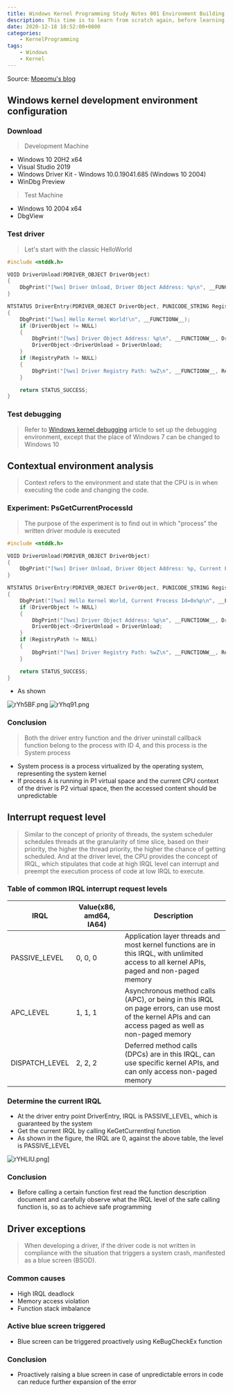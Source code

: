 ```yaml
---
title: Windows Kernel Programming Study Notes 001 Environment Building
description: This time is to learn from scratch again, before learning the kernel some unsystematic, this time must systematically organize the content of the Windows kernel programming again
date: 2020-12-18 18:52:00+0800
categories:
    - KernelProgramming
tags:
    - Windows
    - Kernel
---
```


Source: [Moeomu's blog](/posts/windows-kernel-programming-study-notes-001-environment-building/)

## Windows kernel development environment configuration

### Download

> Development Machine

- Windows 10 20H2 x64
- Visual Studio 2019
- Windows Driver Kit - Windows 10.0.19041.685 (Windows 10 2004)
- WinDbg Preview

> Test Machine

- Windows 10 2004 x64
- DbgView

### Test driver

> Let's start with the classic HelloWorld

```C
#include <ntddk.h>

VOID DriverUnload(PDRIVER_OBJECT DriverObject)
{
    DbgPrint("[%ws] Driver Unload, Driver Object Address: %p\n", __FUNCTIONW__, DriverObject);
}

NTSTATUS DriverEntry(PDRIVER_OBJECT DriverObject, PUNICODE_STRING RegistryPath)
{
    DbgPrint("[%ws] Hello Kernel World!\n", __FUNCTIONW__);
    if (DriverObject != NULL)
    {
        DbgPrint("[%ws] Driver Object Address: %p\n", __FUNCTIONW__, DriverObject);
        DriverObject->DriverUnload = DriverUnload;
    }
    if (RegistryPath != NULL)
    {
        DbgPrint("[%ws] Driver Registry Path: %wZ\n", __FUNCTIONW__, RegistryPath);
    }

    return STATUS_SUCCESS;
}
```

### Test debugging

> Refer to [Windows kernel debugging](/posts/Windows%E5%86%85%E6%A0%B8%E8%B0%83%E8%AF%95%E5%AD%A6%E4%B9%A0%E7%AC%94%E8%AE%B0-001-%E7%8E%AF%E5%A2%83%E6%90%AD%E5%BB%BA/) article to set up the debugging environment, except that the place of Windows 7 can be changed to Windows 10

## Contextual environment analysis

> Context refers to the environment and state that the CPU is in when executing the code and changing the code.

### Experiment: PsGetCurrentProcessId

> The purpose of the experiment is to find out in which "process" the written driver module is executed

```C
#include <ntddk.h>

VOID DriverUnload(PDRIVER_OBJECT DriverObject)
{
    DbgPrint("[%ws] Driver Unload, Driver Object Address: %p, Current Process Id=0x%p\n", __FUNCTIONW__, DriverObject, PsGetCurrentProcessId());
}

NTSTATUS DriverEntry(PDRIVER_OBJECT DriverObject, PUNICODE_STRING RegistryPath)
{
    DbgPrint("[%ws] Hello Kernel World, Current Process Id=0x%p\n", __FUNCTIONW__, PsGetCurrentProcessId());
    if (DriverObject != NULL)
    {
        DbgPrint("[%ws] Driver Object Address: %p\n", __FUNCTIONW__, DriverObject);
        DriverObject->DriverUnload = DriverUnload;
    }
    if (RegistryPath != NULL)
    {
        DbgPrint("[%ws] Driver Registry Path: %wZ\n", __FUNCTIONW__, RegistryPath);
    }

    return STATUS_SUCCESS;
}
```

- As shown

![rYh5BF.png](https://s3.ax1x.com/2020/12/18/rYh5BF.png)
![rYhq91.png](https://s3.ax1x.com/2020/12/18/rYhq91.png)

### Conclusion

> Both the driver entry function and the driver uninstall callback function belong to the process with ID 4, and this process is the System process

- System process is a process virtualized by the operating system, representing the system kernel
- If process A is running in P1 virtual space and the current CPU context of the driver is P2 virtual space, then the accessed content should be unpredictable

## Interrupt request level

> Similar to the concept of priority of threads, the system scheduler schedules threads at the granularity of time slice, based on their priority, the higher the thread priority, the higher the chance of getting scheduled. And at the driver level, the CPU provides the concept of IRQL, which stipulates that code at high IRQL level can interrupt and preempt the execution process of code at low IRQL to execute.

### Table of common IRQL interrupt request levels

| IRQL | Value(x86, amd64, IA64) | Description |
|-|-|-|
| PASSIVE_LEVEL | 0, 0, 0 | Application layer threads and most kernel functions are in this IRQL, with unlimited access to all kernel APIs, paged and non-paged memory |
| APC_LEVEL | 1, 1, 1 | Asynchronous method calls (APC), or being in this IRQL on page errors, can use most of the kernel APIs and can access paged as well as non-paged memory |
| DISPATCH_LEVEL | 2, 2, 2 | Deferred method calls (DPCs) are in this IRQL, can use specific kernel APIs, and can only access non-paged memory |

### Determine the current IRQL

- At the driver entry point DriverEntry, IRQL is PASSIVE_LEVEL, which is guaranteed by the system
- Get the current IRQL by calling KeGetCurrentIrql function
- As shown in the figure, the IRQL are 0, against the above table, the level is PASSIVE_LEVEL

![rYHLIU.png](https://s3.ax1x.com/2020/12/18/rYHLIU.png)]

### Conclusion

- Before calling a certain function first read the function description document and carefully observe what the IRQL level of the safe calling function is, so as to achieve safe programming

## Driver exceptions

> When developing a driver, if the driver code is not written in compliance with the situation that triggers a system crash, manifested as a blue screen (BSOD).

### Common causes

- High IRQL deadlock
- Memory access violation
- Function stack imbalance

### Active blue screen triggered

- Blue screen can be triggered proactively using KeBugCheckEx function

### Conclusion

- Proactively raising a blue screen in case of unpredictable errors in code can reduce further expansion of the error

